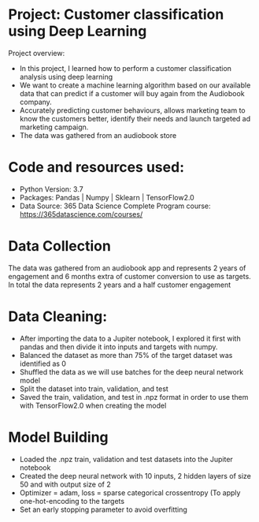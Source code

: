 # Project: Customer classification using Deep Learning

Project overview:
* In this project, I learned how to perform a customer classification analysis using deep learning
* We want to create a machine learning algorithm based on our available data that can predict if a customer will buy again from the Audiobook company.
* Accurately predicting customer behaviours, allows marketing team to know the customers better, identify their needs and launch targeted ad marketing campaign.
* The data was gathered from an audiobook store

# Code and resources used:
* Python Version: 3.7
* Packages: Pandas | Numpy | Sklearn | TensorFlow2.0
* Data Source: 365 Data Science Complete Program course: https://365datascience.com/courses/

# Data Collection
The data was gathered from an audiobook app and represents 2 years of engagement and 6 months extra of customer conversion to use as targets. In total the data represents 2 years and a half customer engagement

# Data Cleaning:
* After importing the data to a Jupiter notebook, I explored it first with pandas and then divide it into inputs and targets with numpy.
* Balanced the dataset as more than 75% of the target dataset was identified as 0
* Shuffled the data as we will use batches for the deep neural network model
* Split the dataset into train, validation, and test
* Saved the train, validation, and test in .npz format in order to use them with TensorFlow2.0 when creating the model

# Model Building
* Loaded the .npz train, validation and test datasets into the Jupiter notebook
* 	Created the deep neural network with 10 inputs, 2 hidden layers of size 50 and with output size of 2
* 	Optimizer = adam, loss = sparse categorical crossentropy (To apply one-hot-encoding to the targets
* 	Set an early stopping parameter to avoid overfitting




